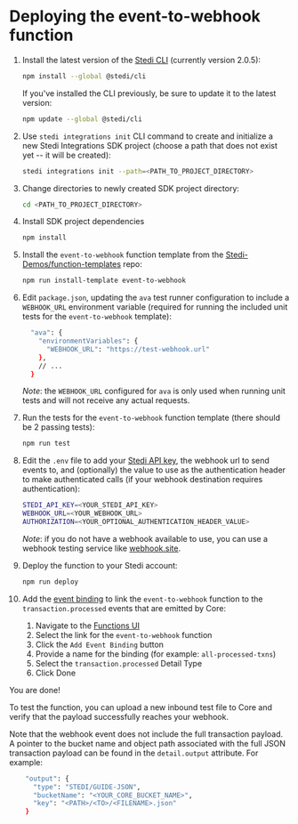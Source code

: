 # Deploying the event-to-webhook function

1. Install the latest version of the [Stedi CLI](https://www.npmjs.com/package/@stedi/cli) (currently version 2.0.5):

    ```bash
    npm install --global @stedi/cli
    ```

   If you've installed the CLI previously, be sure to update it to the latest version:

    ```bash
    npm update --global @stedi/cli
    ```

2. Use `stedi integrations init` CLI command to create and initialize a new Stedi Integrations SDK project (choose a path that does not exist yet -- it will be created):

    ```bash
    stedi integrations init --path=<PATH_TO_PROJECT_DIRECTORY>
    ```

3. Change directories to newly created SDK project directory:

    ```bash
    cd <PATH_TO_PROJECT_DIRECTORY>
    ```

4. Install SDK project dependencies

    ```bash
    npm install
    ```

5. Install the `event-to-webhook`  function template from the [Stedi-Demos/function-templates](https://github.com/Stedi-Demos/function-templates) repo:

    ```bash
    npm run install-template event-to-webhook
    ```

6. Edit `package.json`, updating the `ava` test runner configuration to include a `WEBHOOK_URL` environment variable (required for running the included unit tests for the `event-to-webhook` template):

    ```bash
      "ava": {
        "environmentVariables": {
          "WEBHOOK_URL": "https://test-webhook.url"
        },
        // ...
      }
    ```

   _Note_: the `WEBHOOK_URL` configured for `ava` is only used when running unit tests and will not receive any actual requests.

7. Run the tests for the `event-to-webhook` function template (there should be 2 passing tests):

    ```bash
    npm run test
    ```

8. Edit the `.env` file to add your [Stedi API key](https://www.stedi.com/docs/accounts-and-billing/authentication#creating-an-api-key), the webhook url to send events to, and (optionally) the value to use as the authentication header to make authenticated calls (if your webhook destination requires authentication):

    ```bash
    STEDI_API_KEY=<YOUR_STEDI_API_KEY>
    WEBHOOK_URL=<YOUR_WEBHOOK_URL>
    AUTHORIZATION=<YOUR_OPTIONAL_AUTHENTICATION_HEADER_VALUE>
    ```

   _Note_: if you do not have a webhook available to use, you can use a webhook testing service like [webhook.site](https://webhook.site).

9. Deploy the function to your Stedi account:

    ```bash
    npm run deploy
    ```

10. Add the [event binding](https://www.stedi.com/docs/core/consume-events-with-functions#subscribe-to-events) to link the `event-to-webhook` function to the `transaction.processed` events that are emitted by Core:

    1. Navigate to the [Functions UI](https://www.stedi.com/app/functions)
    2. Select the link for the `event-to-webhook` function
    3. Click the `Add Event Binding` button
    4. Provide a name for the binding (for example: `all-processed-txns`)
    5. Select the `transaction.processed` Detail Type
    6. Click Done

You are done!

To test the function, you can upload a new inbound test file to Core and verify that the payload successfully reaches your webhook.

Note that the webhook event does not include the full transaction payload. A pointer to the bucket name and object path associated with the full JSON transaction payload can be found in the `detail.output` attribute. For example:

```bash
    "output": {
      "type": "STEDI/GUIDE-JSON",
      "bucketName": "<YOUR_CORE_BUCKET_NAME>",
      "key": "<PATH>/<TO>/<FILENAME>.json"
    }
```

